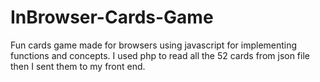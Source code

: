 # InBrowser-Cards-Game

Fun cards game made for browsers using javascript for implementing functions and concepts.
I used php to read all the 52 cards from json file then I sent them to my front end.
